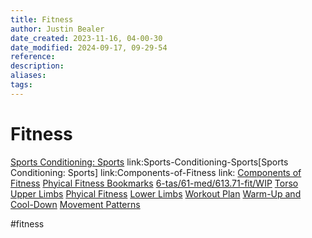 ```yaml
---
title: Fitness
author: Justin Bealer
date_created: 2023-11-16, 04-00-30
date_modified: 2024-09-17, 09-29-54
reference: 
description: 
aliases: 
tags: 
---
```

# Fitness

[Sports Conditioning: Sports](Sports-Conditioning-Sports.md)
link:Sports-Conditioning-Sports[Sports Conditioning: Sports]
link:Components-of-Fitness
link:
[Components of Fitness](Components-of-Fitness.md)
[Phyical Fitness Bookmarks](Phyical-Fitness-Bookmarks.md)
[6-tas/61-med/613.71-fit/WIP](6-tas/61-med/613.71-fit/WIP.md)
[Torso](Torso.md)
[Upper Limbs](Upper-Limbs.md)
[Phyical Fitness](Phyical-Fitness.md)
[Lower Limbs](Lower-Limbs.md)
[Workout Plan](Workout-Plan.md)
[Warm-Up and Cool-Down](Warm-Up-and-Cool-Down.md)
[Movement Patterns](Movement-Patterns.md)

  #fitness
